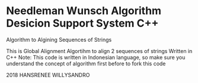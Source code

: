 # Needleman Wunsch Algorithm Desicion Support System C++
Algorithm to Algining Sequences of Strings

This is Global Alignment Algortihm to align 2 sequences of strings 
Written in C++
Note: This code is written in Indonesian language, so make sure you understand the concept of algorithm first before to fork this code

2018 HANSRENEE WILLYSANDRO 

